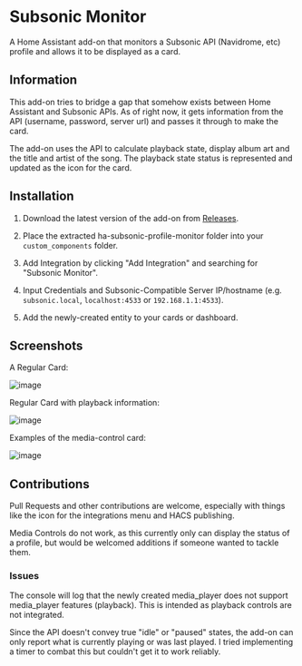 # Subsonic Monitor

A Home Assistant add-on that monitors a Subsonic API (Navidrome, etc) profile and allows it to be displayed as a card.

## Information
This add-on tries to bridge a gap that somehow exists between Home Assistant and Subsonic APIs. As of right now, it gets information from the API (username, password, server url) and passes it through to make the card.

The add-on uses the API to calculate playback state, display album art and the title and artist of the song. The playback state status is represented and updated as the icon for the card.

## Installation
1. Download the latest version of the add-on from <a href="https://github.com/4rft5/ha-subsonic-monitor/releases">Releases</a>.

2. Place the extracted ha-subsonic-profile-monitor folder into your `custom_components` folder.
   
3. Add Integration by clicking "Add Integration" and searching for "Subsonic Monitor".

4. Input Credentials and Subsonic-Compatible Server IP/hostname (e.g. `subsonic.local`, `localhost:4533` or `192.168.1.1:4533`).

5. Add the newly-created entity to your cards or dashboard.

## Screenshots
A Regular Card:

![image](https://github.com/user-attachments/assets/0f9c02db-bfca-489d-a0db-9c82659f44b8)

Regular Card with playback information:

![image](https://github.com/user-attachments/assets/ae7173f2-4a0a-45f4-aa36-4ddcdc4ff63a)


Examples of the media-control card:

![image](https://github.com/user-attachments/assets/209ed0ed-2788-4078-af96-93cda894b8fb)



## Contributions

Pull Requests and other contributions are welcome, especially with things like the icon for the integrations menu and HACS publishing.

Media Controls do not work, as this currently only can display the status of a profile, but would be welcomed additions if someone wanted to tackle them.

### Issues

The console will log that the newly created media_player does not support media_player features (playback). This is intended as playback controls are not integrated.

Since the API doesn't convey true "idle" or "paused" states, the add-on can only report what is currently playing or was last played. I tried implementing a timer to combat this but couldn't get it to work reliably.

